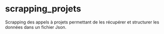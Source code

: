 # scrapping_projets
Scrapping des appels à projets permettant de les récupérer et structurer les données dans un fichier Json.
